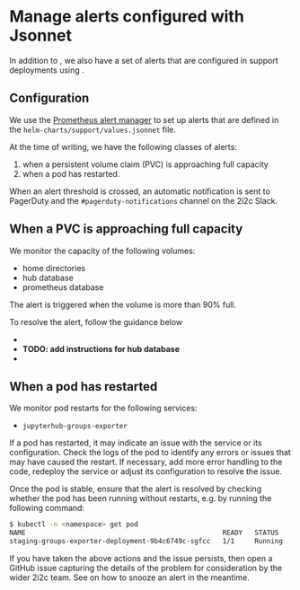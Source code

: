# Manage alerts configured with Jsonnet

In addition to [](#uptime-checks), we also have a set of alerts that are configured in support deployments using [](#topic/jsonnet).

## Configuration

We use the [Prometheus alert manager](https://prometheus.io/docs/alerting/latest/overview/) to set up alerts that are defined in the `helm-charts/support/values.jsonnet` file.

At the time of writing, we have the following classes of alerts:

1. when a persistent volume claim (PVC) is approaching full capacity
2. when a pod has restarted.

When an alert threshold is crossed, an automatic notification is sent to PagerDuty and the `#pagerduty-notifications` channel on the 2i2c Slack.

## When a PVC is approaching full capacity

We monitor the capacity of the following volumes:

- home directories
- hub database
- prometheus database

The alert is triggered when the volume is more than 90% full.

To resolve the alert, follow the guidance below

- [](../../howto/filesystem-management/increase-disk-size.md)
- **TODO: add instructions for hub database**
- [](../../sre-guide/prometheus-disk-resize.md)

## When a pod has restarted

We monitor pod restarts for the following services:

- `jupyterhub-groups-exporter`

If a pod has restarted, it may indicate an issue with the service or its configuration. Check the logs of the pod to identify any errors or issues that may have caused the restart. If necessary, add more error handling to the code, redeploy the service or adjust its configuration to resolve the issue.

Once the pod is stable, ensure that the alert is resolved by checking whether the pod has been running without restarts, e.g. by running the following command:

```bash
$ kubectl -n <namespace> get pod
NAME                                                 READY   STATUS    RESTARTS      AGE
staging-groups-exporter-deployment-9b4c6749c-sgfcc   1/1     Running   0   10m
```

If you have taken the above actions and the issue persists, then open a GitHub issue capturing the details of the problem for consideration by the wider 2i2c team. See [](#uptime-checks) on how to snooze an alert in the meantime.
